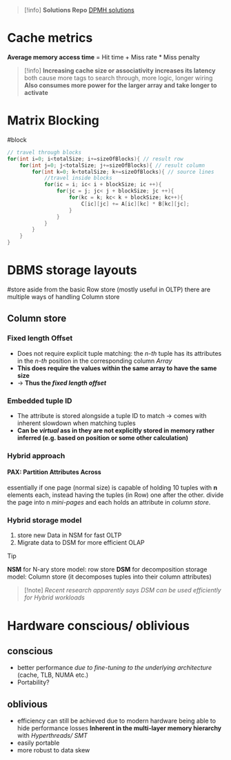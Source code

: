 >[!info] **Solutions Repo**
>[DPMH solutions](https://github.com/JigaoLuo/modern_dbs)

# Cache metrics
**Average memory access time** = Hit time + Miss rate * Miss penalty

>[!info]
>**Increasing cache size or associativity increases its latency**
>both cause more tags to search through, more logic, longer wiring
>**Also consumes more power for the larger array and take longer to activate**


# Matrix Blocking
#block
```Cpp
// travel through blocks
for(int i=0; i<totalSize; i+=sizeOfBlocks){ // result row
	for(int j=0; j<totalSize; j+=sizeOfBlocks){ // result column
		for(int k=0; k<totalSize; k+=sizeOfBlocks){ // source lines
			//travel inside blocks
			for(ic = i; ic< i + blockSize; ic ++){
				for(jc = j; jc< j + blockSize; jc ++){
					for(kc = k; kc< k + blockSize; kc++){
						C[ic][jc] += A[ic][kc] * B[kc][jc];
					}
				}
			}
		}
	}
}
```

# DBMS storage layouts
#store 
aside from the basic Row store (mostly useful in OLTP) there are multiple ways of handling Column store
## Column store
### Fixed length Offset
- Does not require explicit tuple matching: the *n-th* tuple has its attributes in the *n-th* position in the corresponding column *Array* 
- **This does require the values within the same array to have the same size** 
- -> **Thus the *fixed length offset***
### Embedded tuple ID
- The attribute is stored alongside a tuple ID to match -> comes with inherent slowdown when matching tuples
- **Can be *virtual* ass in they are not explicitly stored in memory rather inferred (e.g. based on position or some other calculation)**
### Hybrid approach
#### PAX: Partition Attributes Across
essentially if one page (normal size) is capable of holding 10 tuples with **n** elements each, instead having the tuples (in Row) one after the other. divide the page into n *mini-pages* and each holds an attribute in *column store*.
### Hybrid storage model
1. store new Data in NSM for fast OLTP
2. Migrate data to DSM for more efficient OLAP
>[!tip] 
>**NSM** for N-ary store model: row store
>**DSM** for decomposition storage model: Column store (it decomposes tuples into their column attributes)

>[!note] *Recent research apparently says DSM can be used efficiently for Hybrid workloads*

# Hardware conscious/ oblivious
## conscious
-  better performance *due to fine-tuning to the underlying architecture* (cache, TLB, NUMA etc.)
- Portability?
## oblivious
- efficiency can still be achieved due to modern hardware being able to hide performance losses **Inherent in the multi-layer memory hierarchy**  with *Hyperthreads/ SMT*
- easily portable
- more robust to data skew